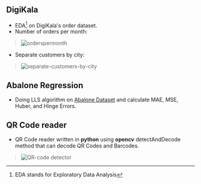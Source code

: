 ## DigiKala
- EDA[^eda] on DigiKala's order dataset.
- Number of orders per month:
> ![orderspermonth](https://user-images.githubusercontent.com/77120507/152968912-93b8b8e4-86a7-4858-b5dc-d409461c5d42.png)
- Separate customers by city:
> ![separate-customers-by-city](https://user-images.githubusercontent.com/77120507/152969458-3eecb989-fb6b-4dfa-a396-137182fa61d8.png)

## Abalone Regression
- Doing LLS algorithm on <a href='https://archive.ics.uci.edu/ml/datasets/abalone'>Abalone Dataset</a> and calculate MAE, MSE, Huber, and Hinge Errors.

## QR Code reader
- QR Code reader written in **python** using **opencv** detectAndDecode method that can decode QR Codes and Barcodes.
> ![QR-code detector](https://user-images.githubusercontent.com/77120507/152825966-57ff2ebb-7756-4fb0-8b0e-231b850ca82b.png)


[^eda]: EDA stands for Exploratory Data Analysis

